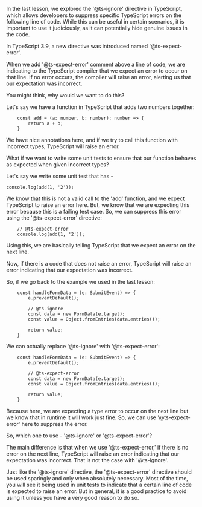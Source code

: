 In the last lesson, we explored the '@ts-ignore' directive in TypeScript, which allows developers to suppress specific TypeScript errors on the following line of code. While this can be useful in certain scenarios, it is important to use it judiciously, as it can potentially hide genuine issues in the code.

In TypeScript 3.9, a new directive was introduced named '@ts-expect-error'.

When we add '@ts-expect-error' comment above a line of code, we are indicating to the TypeScript compiler that we expect an error to occur on that line. If no error occurs, the compiler will raise an error, alerting us that our expectation was incorrect.

You might think, why would we want to do this?

Let's say we have a function in TypeScript that adds two numbers together:

        const add = (a: number, b: number): number => {
            return a + b;
        }

We have nice annotations here, and if we try to call this function with incorrect types, TypeScript will raise an error.

What if we want to write some unit tests to ensure that our function behaves as expected when given incorrect types?

Let's say we write some unit test that has -

    console.log(add(1, '2'));

We know that this is not a valid call to the 'add' function, and we expect TypeScript to raise an error here. But, we know that we are expecting this error because this is a failing test case. So, we can suppress this error using the '@ts-expect-error' directive:

        // @ts-expect-error
        console.log(add(1, '2'));

Using this, we are basically telling TypeScript that we expect an error on the next line.

Now, if there is a code that does not raise an error, TypeScript will raise an error indicating that our expectation was incorrect.

So, if we go back to the example we used in the last lesson:

        const handleFormData = (e: SubmitEvent) => {
            e.preventDefault();
            
            // @ts-ignore
            const data = new FormData(e.target);
            const value = Object.fromEntries(data.entries());
        
            return value;
        }

We can actually replace '@ts-ignore' with '@ts-expect-error':

        const handleFormData = (e: SubmitEvent) => {
            e.preventDefault();
            
            // @ts-expect-error
            const data = new FormData(e.target);
            const value = Object.fromEntries(data.entries());
        
            return value;
        }

Because here, we are expecting a type error to occur on the next line but we know that in runtime it will work just fine. So, we can use '@ts-expect-error' here to suppress the error.

So, which one to use - '@ts-ignore' or '@ts-expect-error'?

The main difference is that when we use '@ts-expect-error,' if there is no error on the next line, TypeScript will raise an error indicating that our expectation was incorrect. That is not the case with '@ts-ignore'.

Just like the '@ts-ignore' directive, the '@ts-expect-error' directive should be used sparingly and only when absolutely necessary. Most of the time, you will see it being used in unit tests to indicate that a certain line of code is expected to raise an error. But in general, it is a good practice to avoid using it unless you have a very good reason to do so.